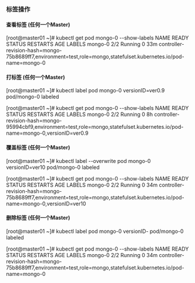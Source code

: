 ### 标签操作

#### 查看标签 (任何一个Master)
[root@master01 ~]# kubectl get pod mongo-0 --show-labels
NAME      READY   STATUS    RESTARTS   AGE   LABELS
mongo-0   2/2     Running   0          33m   controller-revision-hash=mongo-75b8689ff7,environment=test,role=mongo,statefulset.kubernetes.io/pod-name=mongo-0

#### 打标签 (任何一个Master)
[root@master01 ~]# kubectl label pod mongo-0 versionID=ver0.9
pod/mongo-0 labeled

[root@master01 ~]# kubectl get pod mongo-0 --show-labels
NAME      READY   STATUS    RESTARTS   AGE   LABELS
mongo-0   2/2     Running   0          8h    controller-revision-hash=mongo-95994cbf9,environment=test,role=mongo,statefulset.kubernetes.io/pod-name=mongo-0,versionID=ver0.9

#### 覆盖标签 (任何一个Master)
[root@master01 ~]# kubectl label --overwrite pod mongo-0 versionID=ver10
pod/mongo-0 labeled

[root@master01 ~]# kubectl get pod mongo-0 --show-labels
NAME      READY   STATUS    RESTARTS   AGE   LABELS
mongo-0   2/2     Running   0          34m   controller-revision-hash=mongo-75b8689ff7,environment=test,role=mongo,statefulset.kubernetes.io/pod-name=mongo-0,versionID=ver10


#### 删除标签 (任何一个Master)
[root@master01 ~]# kubectl label pod mongo-0 versionID-
pod/mongo-0 labeled

[root@master01 ~]# kubectl get pod mongo-0 --show-labels
NAME      READY   STATUS    RESTARTS   AGE   LABELS
mongo-0   2/2     Running   0          34m   controller-revision-hash=mongo-75b8689ff7,environment=test,role=mongo,statefulset.kubernetes.io/pod-name=mongo-0


